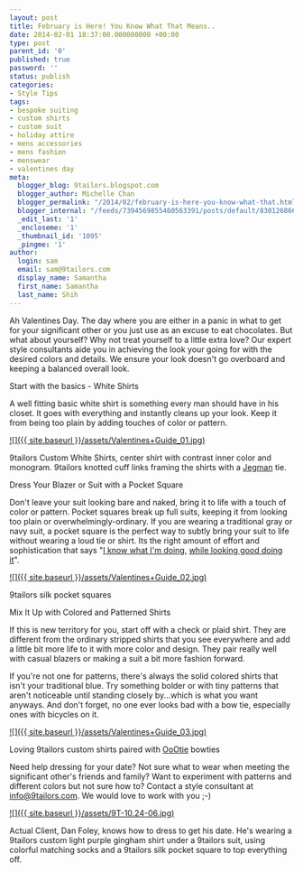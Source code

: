 ```yaml
---
layout: post
title: February is Here! You Know What That Means..
date: 2014-02-01 18:37:00.000000000 +00:00
type: post
parent_id: '0'
published: true
password: ''
status: publish
categories:
- Style Tips
tags:
- bespoke suiting
- custom shirts
- custom suit
- holiday attire
- mens accessories
- mens fashion
- menswear
- valentines day
meta:
  blogger_blog: 9tailors.blogspot.com
  blogger_author: Michelle Chan
  blogger_permalink: "/2014/02/february-is-here-you-know-what-that.html"
  blogger_internal: "/feeds/7394569855460563391/posts/default/8301268662634315840"
  _edit_last: '1'
  _encloseme: '1'
  _thumbnail_id: '1095'
  _pingme: '1'
author:
  login: sam
  email: sam@9tailors.com
  display_name: Samantha
  first_name: Samantha
  last_name: Shih
---
```

Ah Valentines Day. The day where you are either in a panic in what to get for your significant other or you just use as an excuse to eat chocolates. But what about yourself? Why not treat yourself to a little extra love? Our expert style consultants aide you in achieving the look your going for with the desired colors and details. We ensure your look doesn't go overboard and keeping a balanced overall look.

Start with the basics - White Shirts

A well fitting basic white shirt is something every man should have in his closet. It goes with everything and instantly cleans up your look. Keep it from being too plain by adding touches of color or pattern.

[![]({{ site.baseurl }}/assets/Valentines+Guide_01.jpg)](http://3.bp.blogspot.com/-DQUR_TNmQ6w/Uuv0ZKfIQXI/AAAAAAAABDY/BClDqmjtv6Q/s1600/Valentines+Guide_01.jpg)

9tailors Custom White Shirts, center shirt with contrast inner color and monogram. 9tailors knotted cuff links framing the shirts with a [Jegman](http://www.jegman.com/%E2%80%8E) tie.

Dress Your Blazer or Suit with a Pocket Square

Don't leave your suit looking bare and naked, bring it to life with a touch of color or pattern. Pocket squares break up full suits, keeping it from looking too plain or overwhelmingly-ordinary. If you are wearing a traditional gray or navy suit, a pocket square is the perfect way to subtly bring your suit to life without wearing a loud tie or shirt. Its the right amount of effort and sophistication that says "[I know what I'm doing](http://9tailors.blogspot.com/2013/10/4-more-ways-to-fold-pocket-square.html), [while looking good doing it](http://9tailors.blogspot.com/2013/10/4-ways-to-fold-to-pocket-square-peaks.html)".

[![]({{ site.baseurl }}/assets/Valentines+Guide_02.jpg)](http://1.bp.blogspot.com/-xMLxij9oWgY/Uuv0aTBBk9I/AAAAAAAABDk/g0DP4KFpkPs/s1600/Valentines+Guide_02.jpg)

9tailors silk pocket squares

Mix It Up with Colored and Patterned Shirts

If this is new territory for you, start off with a check or plaid shirt. They are different from the ordinary stripped shirts that you see everywhere and add a little bit more life to it with more color and design. They pair really well with casual blazers or making a suit a bit more fashion forward.

If you're not one for patterns, there's always the solid colored shirts that isn't your traditional blue. Try something bolder or with tiny patterns that aren't noticeable until standing closely by...which is what you want anyways. And don't forget, no one ever looks bad with a bow tie, especially ones with bicycles on it.

[![]({{ site.baseurl }}/assets/Valentines+Guide_03.jpg)](http://4.bp.blogspot.com/-DN0N3JLyois/Uuv0afNnJhI/AAAAAAAABDg/aMoHEkVGNAA/s1600/Valentines+Guide_03.jpg)

Loving 9tailors custom shirts paired with [OoOtie](http://oootie.com/) bowties

Need help dressing for your date? Not sure what to wear when meeting the significant other's friends and family? Want to experiment with patterns and different colors but not sure how to? Contact a style consultant at info@9tailors.com. We would love to work with you ;-)

[![]({{ site.baseurl }}/assets/9T-10.24-06.jpg)](http://3.bp.blogspot.com/-7c_N_-lXAWQ/Uu0-Q0gacrI/AAAAAAAABD4/Fjd18kyu6Oo/s1600/9T-10.24-06.jpg)

Actual Client, Dan Foley, knows how to dress to get his date. He's wearing a 9tailors custom light purple gingham shirt under a 9tailors suit, using colorful matching socks and a 9tailors silk pocket square to top everything off.